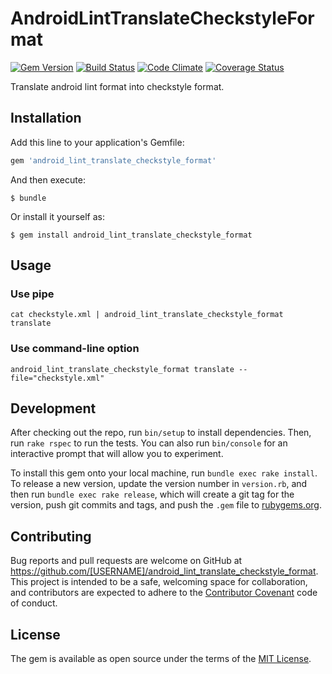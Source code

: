 # AndroidLintTranslateCheckstyleFormat

[![Gem Version](https://badge.fury.io/rb/android_lint_translate_checkstyle_format.svg)](http://badge.fury.io/rb/android_lint_translate_checkstyle_format)
[![Build Status](https://travis-ci.org/noboru-i/android_lint_translate_checkstyle_format.svg)](https://travis-ci.org/noboru-i/android_lint_translate_checkstyle_format)
[![Code Climate](https://codeclimate.com/github/noboru-i/android_lint_translate_checkstyle_format/badges/gpa.svg)](https://codeclimate.com/github/noboru-i/android_lint_translate_checkstyle_format)
[![Coverage Status](https://coveralls.io/repos/noboru-i/android_lint_translate_checkstyle_format/badge.svg)](https://coveralls.io/r/noboru-i/android_lint_translate_checkstyle_format)

Translate android lint format into checkstyle format.

## Installation

Add this line to your application's Gemfile:

```ruby
gem 'android_lint_translate_checkstyle_format'
```

And then execute:

    $ bundle

Or install it yourself as:

    $ gem install android_lint_translate_checkstyle_format

## Usage

### Use pipe

```
cat checkstyle.xml | android_lint_translate_checkstyle_format translate
```

### Use command-line option

```
android_lint_translate_checkstyle_format translate --file="checkstyle.xml"
```

## Development

After checking out the repo, run `bin/setup` to install dependencies. Then, run `rake rspec` to run the tests. You can also run `bin/console` for an interactive prompt that will allow you to experiment.

To install this gem onto your local machine, run `bundle exec rake install`. To release a new version, update the version number in `version.rb`, and then run `bundle exec rake release`, which will create a git tag for the version, push git commits and tags, and push the `.gem` file to [rubygems.org](https://rubygems.org).

## Contributing

Bug reports and pull requests are welcome on GitHub at https://github.com/[USERNAME]/android_lint_translate_checkstyle_format. This project is intended to be a safe, welcoming space for collaboration, and contributors are expected to adhere to the [Contributor Covenant](contributor-covenant.org) code of conduct.


## License

The gem is available as open source under the terms of the [MIT License](http://opensource.org/licenses/MIT).

